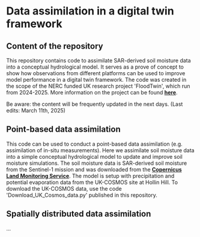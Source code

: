 # Data assimilation in a digital twin framework
## Content of the repository
This repository contains code to assimilate SAR-derived soil moisture data into a conceptual hydrological model. It serves as a prove of concept to show how observations from different platforms can be used to improve model performance in a digital twin framework. The code was created in the scope of the NERC funded UK research project 'FloodTwin', which run from 2024-2025.
More information on the project can be found [**here**](https://www.hull.ac.uk/work-with-us/more/media-centre/news/2024/innovative-digital-twin-project-will-transform-flooding-forecasting-and-decision-making).


Be aware: the content will be frequently updated in the next days. (Last edits: March 11th, 2025)

## Point-based data assimilation
This code can be used to conduct a point-based data assimilation (e.g. assimilation of in-situ measurements). Here we assimilate soil moisture data into a simple conceptual hydrological model to update and improve soil moisture simulations. The soil moisture data is SAR-derived soil moisture from the Sentinel-1 mission and was downloaded from the [**Copernicus Land Monitoring Service**](https://land.copernicus.eu/en/products/soil-moisture/daily-surface-soil-moisture-v1.0).
The model is setup with precipitation and potential evaporation data from the UK-COSMOS site at Hollin Hill. 
To download the UK-COSMOS data, use the code 'Download_UK_Cosmos_data.py' published in this repository.

## Spatially distributed data assimilation
...
